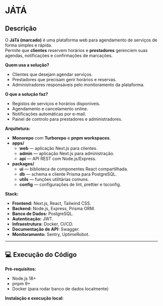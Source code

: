 # JÁTÁ

## Descrição
O **JáTá (marcado)** é uma plataforma web para agendamento de serviços de forma simples e rápida.  
Permite que **clientes** reservem horários e **prestadores** gerenciem suas agendas, notificações e confirmações de marcações.

**Quem usa a solução?**  
- Clientes que desejam agendar serviços.  
- Prestadores que precisam gerir horários e reservas.  
- Administradores responsáveis pelo monitoramento da plataforma.  

**O que a solução faz?**  
- Registos de serviços e horários disponíveis.  
- Agendamento e cancelamento online.  
- Notificações automáticas por e-mail.  
- Painel de controlo para prestadores e administradores.  

**Arquitetura:**
- **Monorepo** com **Turborepo** e **pnpm workspaces**.
- **apps/**
  - **web** — aplicação Next.js para clientes.
  - **admin** — aplicação Next.js para administração.
  - **api** — API REST com Node.js/Express.
- **packages/**
  - **ui** — biblioteca de componentes React compartilhada.
  - **db** — schema e cliente Prisma para PostgreSQL.
  - **utils** — funções utilitárias comuns.
  - **config** — configurações de lint, prettier e tsconfig.

**Stack:**
- **Frontend:** Next.js, React, Tailwind CSS.
- **Backend:** Node.js, Express, Prisma ORM.
- **Banco de Dados:** PostgreSQL.
- **Autenticação:** JWT.
- **Infraestrutura:** Docker, CI/CD.
- **Documentação de API:** Swagger.
- **Monitoramento:** Sentry, UptimeRobot.

---

## 💻 Execução do Código

**Pré-requisitos:**
- Node.js 18+
- pnpm 9+
- Docker (para rodar banco de dados localmente)

**Instalação e execução local:**
```bash
